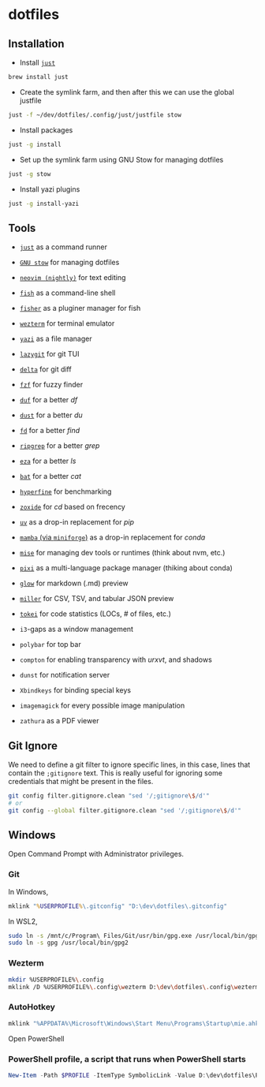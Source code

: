 # dotfiles

## Installation

- Install [`just`](https://github.com/casey/just?tab=readme-ov-file#packages)

```sh
brew install just
```

- Create the symlink farm, and then after this we can use the global justfile

```sh
just -f ~/dev/dotfiles/.config/just/justfile stow
```

- Install packages

```sh
just -g install
```

- Set up the symlink farm using GNU Stow for managing dotfiles

```sh
just -g stow
```

- Install yazi plugins

```sh
just -g install-yazi
```

## Tools

- [`just`](https://github.com/casey/just) as a command runner
- [`GNU stow`](https://www.gnu.org/software/stow/) for managing dotfiles

- [`neovim (nightly)`](https://github.com/neovim/neovim) for text editing
- [`fish`](https://github.com/fish-shell/fish-shell) as a command-line shell
- [`fisher`](https://github.com/jorgebucaran/fisher) as a pluginer manager for fish
- [`wezterm`](https://github.com/wez/wezterm) for terminal emulator
- [`yazi`](https://github.com/sxyazi/yazi) as a file manager

- [`lazygit`](https://github.com/jesseduffield/lazygit) for git TUI
- [`delta`](https://github.com/dandavison/delta) for git diff
- [`fzf`](https://github.com/junegunn/fzf) for fuzzy finder
- [`duf`](https://github.com/muesli/duf) for a better _df_
- [`dust`](https://github.com/bootandy/dust) for a better _du_
- [`fd`](https://github.com/sharkdp/fd) for a better _find_
- [`ripgrep`](https://github.com/BurntSushi/ripgrep) for a better _grep_
- [`eza`](https://github.com/eza-community/eza) for a better _ls_
- [`bat`](https://github.com/sharkdp/bat) for a better _cat_
- [`hyperfine`](https://github.com/sharkdp/hyperfine) for benchmarking
- [`zoxide`](https://github.com/ajeetdsouza/zoxide) for _cd_ based on frecency

- [`uv`](https://github.com/astral-sh/uv) as a drop-in replacement for _pip_
- [`mamba` (via `miniforge`)](https://github.com/conda-forge/miniforge) as a drop-in replacement for _conda_
- [`mise`](https://github.com/jdx/mise) for managing dev tools or runtimes (think about nvm, etc.)
- [`pixi`](https://github.com/prefix-dev/pixi) as a multi-language package manager (thiking about conda)

- [`glow`](https://github.com/charmbracelet/glow) for markdown (.md) preview
- [`miller`](https://github.com/johnkerl/miller) for CSV, TSV, and tabular JSON preview

- [`tokei`](https://github.com/XAMPPRocky/tokei) for code statistics (LOCs, # of files, etc.)

- `i3`-gaps as a window management
- `polybar` for top bar
- `compton` for enabling transparency with _urxvt_, and shadows
- `dunst` for notification server
- `Xbindkeys` for binding special keys
- `imagemagick` for every possible image manipulation
- `zathura` as a PDF viewer

## Git Ignore

We need to define a git filter to ignore specific lines, in this case, lines that contain the `;gitignore` text.
This is really useful for ignoring some credentials that might be present in the files.

```sh
git config filter.gitignore.clean "sed '/;gitignore\$/d'"
# or 
git config --global filter.gitignore.clean "sed '/;gitignore\$/d'"
```

## Windows

Open Command Prompt with Administrator privileges.

### Git

In Windows,
```cmd
mklink "%USERPROFILE%\.gitconfig" "D:\dev\dotfiles\.gitconfig"
```

In WSL2,
```sh
sudo ln -s /mnt/c/Program\ Files/Git/usr/bin/gpg.exe /usr/local/bin/gpg
sudo ln -s gpg /usr/local/bin/gpg2
```

### Wezterm

```sh
mkdir %USERPROFILE%\.config
mklink /D %USERPROFILE%\.config\wezterm D:\dev\dotfiles\.config\wezterm
```

### AutoHotkey

```sh
mklink "%APPDATA%\Microsoft\Windows\Start Menu\Programs\Startup\mie.ahk" "D:\dev\dotfiles\AutoHotkey\mie.ahk"
```

Open PowerShell

### PowerShell profile, a script that runs when PowerShell starts

```powershell
New-Item -Path $PROFILE -ItemType SymbolicLink -Value D:\dev\dotfiles\PowerShell\profile.ps1
```
